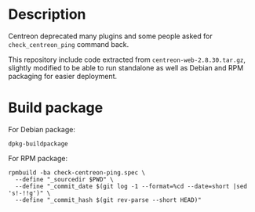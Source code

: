 # Description

Centreon deprecated many plugins and some people asked for `check_centreon_ping` command back.

This repository include code extracted from `centreon-web-2.8.30.tar.gz`, slightly modified to be able to run standalone as well as Debian and RPM packaging for easier deployment.

# Build package

For Debian package:

```
dpkg-buildpackage
```

For RPM package:

```
rpmbuild -ba check-centreon-ping.spec \
  --define "_sourcedir $PWD" \
  --define "_commit_date $(git log -1 --format=%cd --date=short |sed 's!-!!g')" \
  --define "_commit_hash $(git rev-parse --short HEAD)"
```
